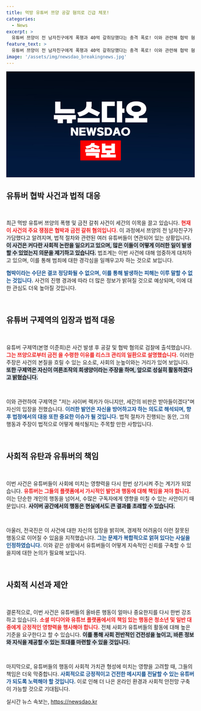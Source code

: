 ```yaml
---
title: 먹방 유튜버 쯔양 공갈 혐의로 긴급 체포!
categories:
  - News
excerpt: >
  유튜버 쯔양이 전 남자친구에게 폭행과 40억 갈취당했다는 충격 폭로! 이와 관련해 협박 혐의를 받고 있는 유튜버들이 사전구속영장 청구됐다. 이들 유튜버의 반격과 진술 속 진실은? 클릭 속보 확인하세요!
feature_text: >
  유튜버 쯔양이 전 남자친구에게 폭행과 40억 갈취당했다는 충격 폭로! 이와 관련해 협박 혐의를 받고 있는 유튜버들이 사전구속영장 청구됐다. 이들 유튜버의 반격과 진술 속 진실은? 클릭 속보 확인하세요!
image: '/assets/img/newsdao_breakingnews.jpg'
---
```


<p><img src="/assets/img/newsdao_breakingnews.jpg" alt="implanttips 속보" /></p>

<h2 data-ke-size="size26">유튜버 협박 사건과 법적 대응</h2>

<p data-ke-size="size16">&nbsp;</p>

<p>최근 먹방 유튜버 쯔양의 폭행 및 금전 갈취 사건이 세간의 이목을 끌고 있습니다. <b><span style="color: #ee2323;">현재 이 사건의 주요 쟁점은 협박과 금전 갈취 혐의입니다.</span></b> 이 과정에서 쯔양의 전 남자친구가 가담했다고 알려지며, 법적 절차와 관련된 여러 유튜버들이 연관되어 있는 상황입니다. <b><span style="background-color: #21538527;">이 사건은 커다란 사회적 논란을 일으키고 있으며, 많은 이들이 어떻게 이러한 일이 발생할 수 있었는지 의문을 제기하고 있습니다.</span></b> 법조계는 이번 사건에 대해 엄중하게 대처하고 있으며, 이를 통해 범죄에 대한 경각심을 일깨우고자 하는 것으로 보입니다. </p>

<p><b><span style="color: #1a5490;">협박이라는 수단은 결코 정당화될 수 없으며, 이를 통해 발생하는 피해는 이루 말할 수 없는 것입니다.</span></b> 사건의 진행 경과에 따라 더 많은 정보가 밝혀질 것으로 예상되며, 이에 대한 관심도 더욱 높아질 것입니다.</p>

<p data-ke-size="size16">&nbsp;</p>

<h2 data-ke-size="size26">유튜버 구제역의 입장과 법적 대응</h2>

<p data-ke-size="size16">&nbsp;</p>

<p>유튜버 구제역(본명 이준희)은 사건 발생 후 공갈 및 협박 혐의로 검찰에 출석했습니다. <b><span style="color: #ee2323;">그는 쯔양으로부터 금전 을 수령한 이유를 리스크 관리의 일환으로 설명했습니다.</span></b> 이러한 주장은 사건의 본질을 흐릴 수 있는 요소로, 사회의 눈높이와는 거리가 있어 보입니다. <b><span style="background-color: #21538527;">또한 구제역은 자신이 여론조작의 희생양이라는 주장을 하며, 앞으로 성실히 활동하겠다고 밝혔습니다.</span></b> </p>

<p data-ke-size="size16">&nbsp;</p>

<p>이와 관련하여 구제역은 "저는 사이버 렉카가 아니지만, 세간의 비판은 받아들이겠다"며 자신의 입장을 전했습니다. <b><span style="color: #1a5490;">이러한 발언은 자신을 방어하고자 하는 의도로 해석되며, 향후 법정에서의 대응 또한 중요한 이슈가 될 것입니다.</span></b> 법적 절차가 진행되는 동안, 그의 행동과 주장이 법적으로 어떻게 해석될지는 주목할 만한 사항입니다.</p>

<p data-ke-size="size16">&nbsp;</p>

<h2 data-ke-size="size26">사회적 유탄과 유튜버의 책임</h2>

<p data-ke-size="size16">&nbsp;</p>

<p>이번 사건은 유튜버들이 사회에 미치는 영향력을 다시 한번 상기시켜 주는 계기가 되었습니다. <b><span style="color: #ee2323;">유튜버는 그들의 플랫폼에서 가시적인 발언과 행동에 대해 책임을 져야 합니다.</span></b> 이는 단순한 개인의 행동을 넘어서, 수많은 구독자에게 영향을 미칠 수 있는 사안이기 때문입니다. <b><span style="background-color: #21538527;">사이버 공간에서의 행동은 현실에서도 큰 결과를 초래할 수 있습니다.</span></b> </p>

<p data-ke-size="size16">&nbsp;</p>

<p>아울러, 전국진은 이 사건에 대한 자신의 입장을 밝히며, 경제적 어려움이 이런 잘못된 행동으로 이어질 수 있음을 지적했습니다. <b><span style="color: #1a5490;">그는 문제가 복합적으로 얽혀 있다는 사실을 인정하였습니다.</span></b> 이와 같은 상황에서 유튜버들이 어떻게 지속적인 신뢰를 구축할 수 있을지에 대한 논의가 필요해 보입니다.</p>

<p data-ke-size="size16">&nbsp;</p>

<h2 data-ke-size="size26">사회적 시선과 제안</h2>

<p data-ke-size="size16">&nbsp;</p>

<p>결론적으로, 이번 사건은 유튜버들의 올바른 행동이 얼마나 중요한지를 다시 한번 강조하고 있습니다. <b><span style="color: #ee2323;">소셜 미디어와 유튜브 플랫폼에서의 책임 있는 행동은 청소년 및 일반 대중에게 긍정적인 영향력을 행사해야 합니다.</span></b> 전체 사회가 유튜버들의 활동에 대해 높은 기준을 요구한다고 할 수 있습니다. <b><span style="background-color: #21538527;">이를 통해 사회 전반적인 건전성을 높이고, 바른 정보와 지식을 제공할 수 있는 토대를 마련할 수 있을 것입니다.</span></b> </p>

<p data-ke-size="size16">&nbsp;</p>

<p>마지막으로, 유튜버들의 행동이 사회적 가치관 형성에 미치는 영향을 고려할 때, 그들의 책임은 더욱 막중합니다. <b><span style="color: #1a5490;">사회적으로 긍정적이고 건전한 메시지를 전달할 수 있는 유튜버가 되도록 노력해야 할 것입니다.</span></b> 이로 인해 더 나은 온라인 환경과 사회적 안전망 구축이 가능할 것으로 기대됩니다.</p>
실시간 뉴스 속보는, <a href="https://newsdao.kr" rel="dofollow">https://newsdao.kr</a>



